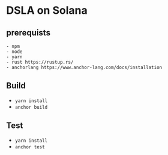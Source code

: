 # DSLA on Solana


## prerequists
    - npm 
    - node
    - yarn
    - rust https://rustup.rs/
    - anchorlang https://www.anchor-lang.com/docs/installation
## Build

- `yarn install`
- `anchor build`

## Test

- `yarn install`
- `anchor test`
